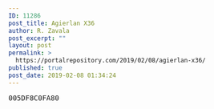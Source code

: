 ```yaml
---
ID: 11286
post_title: Agierlan X36
author: R. Zavala
post_excerpt: ""
layout: post
permalink: >
  https://portalrepository.com/2019/02/08/agierlan-x36/
published: true
post_date: 2019-02-08 01:34:24
---
```

<pre>005DF8C0FA80</pre>